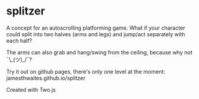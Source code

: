 # splitzer

A concept for an autoscrolling platforming game. What if your character could split into two halves (arms and legs) and jump/act separately with each half?

The arms can also grab and hang/swing from the ceiling, because why not ¯\\\_(ツ)\_/¯?

Try it out on github pages, there's only one level at the moment: jamesthwaites.github.io/splitzer

Created with Two.js
